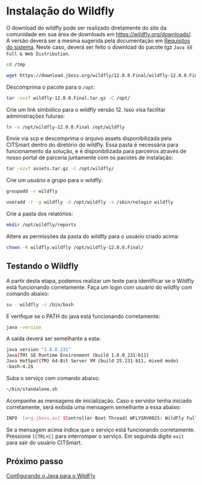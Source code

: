 # Instalação do Wildfly

O download do wildfly pode ser realizado diretamente do site da comunidade em sua área de downloads em https://wildfly.org/downloads/. A versão deverá ser a mesma sugerida pela documentação em [Requisitos do sistema][1]. Neste caso, deverá ser feito o download do pacote tgz `Java EE Full & Web Distribution`.

```sh
cd /tmp
```
```sh
wget https://download.jboss.org/wildfly/12.0.0.Final/wildfly-12.0.0.Final.tar.gz
```
Descomprima o pacote para o `/opt`:

```sh
tar -xvzf wildfly-12.0.0.Final.tar.gz -C /opt/
```
Crie um link simbólico para o wildfly versão 12. Isso visa facilitar administrações futuras:

```sh
ln -s /opt/wildfly-12.0.0.Final /opt/wildfly
```

Envie via scp e descomprima o arquivo assets disponibilizada pela CITSmart dentro do diretório do wildfly. Essa pasta é necessária para funcionamento da solução, e é disponibilizada para parceiros através de nosso portal de parceria juntamente com os pacotes de instalação:

```sh
tar -xzvf assets.tar.gz -C /opt/wildfly/
```

Crie um usuário e grupo para o wildfly:

```sh
groupadd -r wildfly
```
```sh
useradd -r -g wildfly -d /opt/wildfly -s /sbin/nologin wildfly
```

Crie a pasta dos relatórios:

```sh
mkdir /opt/wildfly/reports
```

Altere as permissões da pasta do wildfly para o usuário criado acima:

```sh
chown -R wildfly.wildfly /opt/wildfly-12.0.0.Final/
```
## Testando o Wildfly

A partir desta etapa, podemos realizar um teste para identificar se o Wildfly está funcionando corretamente. Faça um login com usuário do wildfly com comando abaixo:

```sh
su - wildfly -s /bin/bash
```

E verifique se o PATH do java está funcionando corretamente:

```sh
java -version
```
A saída deverá ser semelhante a esta:
```sh
java version "1.8.0_231"
Java(TM) SE Runtime Environment (build 1.8.0_231-b11)
Java HotSpot(TM) 64-Bit Server VM (build 25.231-b11, mixed mode)
-bash-4.2$
```

Suba o serviço com comando abaixo:

```sh
~/bin/standalone.sh
```

Acompanhe as mensagens de inicialização. Caso o servidor tenha iniciado corretamente, será exibida uma mensagem semelhante a essa abaixo:

```sh
INFO  [org.jboss.as] (Controller Boot Thread) WFLYSRV0025: WildFly Full 12.0.0.Final (WildFly Core 4.0.0.Final) started in 3762ms - Started 292 of 513 services (308 services are lazy, passive or on-demand)
```

Se a mensagem acima indica que o serviço está funcionando corretamente. Pressione `[CTRL+C]` para interromper o serviço. Em seguinda digite `exit` para sair do usuário CITSmart.

## Próximo passo

[Configurando o Java para o WildFly][2]

[1]:/pt-br/citsmart-platform-9/get-started/installation-and-upgrade/system-requirements.html
[2]:/pt-br/citsmart-platform-9/get-started/installation-and-upgrade/perform-installation/conf-java-for-wildfly.html
